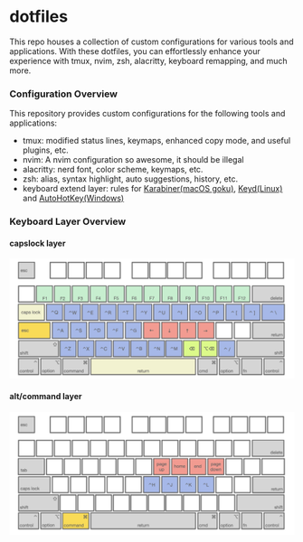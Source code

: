 # dotfiles
This repo houses a collection of custom configurations for various tools and applications. With these dotfiles, you can effortlessly enhance your experience with tmux, nvim, zsh, alacritty, keyboard remapping, and much more.

### Configuration Overview

This repository provides custom configurations for the following tools and applications:
- tmux: modified status lines, keymaps, enhanced copy mode, and useful plugins, etc.
- nvim: A nvim configuration so awesome, it should be illegal
- alacritty: nerd font, color scheme, keymaps, etc.
- zsh: alias, syntax highlight, auto suggestions, history, etc.
- keyboard extend layer: rules for [Karabiner(macOS goku)](https://github.com/0xm4n/dotfiles/blob/main/.config/karabiner.edn), [Keyd(Linux)](https://github.com/0xm4n/dotfiles/blob/main/.config/keyd/default.conf) and [AutoHotKey(Windows)](https://github.com/0xm4n/dotfiles/blob/main/.config/autohotkey/remap.ahk)

### Keyboard Layer Overview
#### capslock layer
![keyboard-extend-layer](https://github.com/0xm4n/keyboard-extend-layer/blob/main/extend-layer.png)

#### alt/command layer
![keyboard-extend-layer](https://github.com/0xm4n/keyboard-extend-layer/blob/main/extend-layer2.png)
